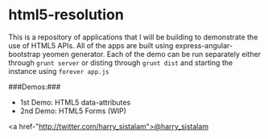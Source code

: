 html5-resolution
================

This is a repository of applications that I will be building to demonstrate the use of HTML5 APIs. All of the apps are built using express-angular-bootstrap yeomen generator. Each of the demo can be run separately either 
through `grunt server` or disting through `grunt dist` and starting the instance using `forever app.js`

###Demos:###

* 1st Demo: HTML5 data-attributes
* 2nd Demo: HTML5 Forms (WIP)



<a href-"http://twitter.com/harry_sistalam">@harry_sistalam</a>
